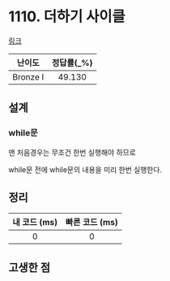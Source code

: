# 1110. 더하기 사이클

[링크](https://www.acmicpc.net/problem/1110)

|  난이도  | 정답률(\_%) |
| :------: | :---------: |
| Bronze I |   49.130    |

## 설계

### while문

맨 처음경우는 무조건 한번 실행해야 하므로

while문 전에 while문의 내용을 미리 한번 실행한다.

## 정리

| 내 코드 (ms) | 빠른 코드 (ms) |
| :----------: | :------------: |
|      0       |       0        |

## 고생한 점
